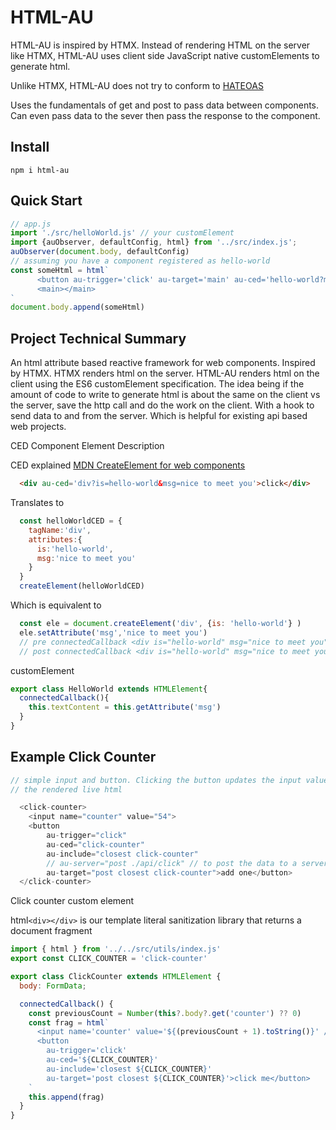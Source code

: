 # HTML-AU
HTML-AU is inspired by HTMX. Instead of rendering HTML on the server like HTMX, HTML-AU uses client side JavaScript native customElements to generate html.

Unlike HTMX, HTML-AU does not try to conform to [HATEOAS](https://en.wikipedia.org/wiki/HATEOAS)

Uses the fundamentals of get and post to pass data between components. Can even pass data to the sever then pass the response to the component.

## Install
```npm i html-au```

## Quick Start

``` js
// app.js
import './src/helloWorld.js' // your customElement
import {auObserver, defaultConfig, html} from '../src/index.js';
auObserver(document.body, defaultConfig)
// assuming you have a component registered as hello-world
const someHtml = html`
      <button au-trigger='click' au-target='main' au-ced='hello-world?msg=nice to meet you'>click</button>
      <main></main>
`
document.body.append(someHtml)

```

## Project Technical Summary
An html attribute based reactive framework for web components. Inspired by HTMX.
HTMX renders html on the server. HTML-AU renders html on the client using the ES6 customElement specification.  The idea being if the amount of code to write to generate html is about the same on the client vs the server, save the http call and do the work on the client. With a hook to send data to and from the server. Which is helpful for existing api based web projects.

CED Component Element Description

CED explained
[MDN CreateElement for web components](https://developer.mozilla.org/en-US/docs/Web/API/Document/createElement#web_component_example)

``` html
  <div au-ced='div?is=hello-world&msg=nice to meet you'>click</div>
```
Translates to 
``` js
  const helloWorldCED = {
    tagName:'div',
    attributes:{
      is:'hello-world',
      msg:'nice to meet you'
    }
  }
  createElement(helloWorldCED)
```
Which is equivalent to
``` js
  const ele = document.createElement('div', {is: 'hello-world'} )
  ele.setAttribute('msg','nice to meet you')
  // pre connectedCallback <div is="hello-world" msg="nice to meet you"></div>
  // post connectedCallback <div is="hello-world" msg="nice to meet you">nice to meet you<div>
```

customElement
``` js
export class HelloWorld extends HTMLElement{
  connectedCallback(){
    this.textContent = this.getAttribute('msg')
  }
}
```
## Example Click Counter

``` js
// simple input and button. Clicking the button updates the input value.
// the rendered live html

  <click-counter>
    <input name="counter" value="54">
    <button
        au-trigger="click"
        au-ced="click-counter"
        au-include="closest click-counter"
        // au-server="post ./api/click" // to post the data to a server, then send the results to the component
        au-target="post closest click-counter">add one</button>
  </click-counter>

```

Click counter custom element

html`<div></div>` is our template literal sanitization library that returns a document fragment
``` js
import { html } from '../../src/utils/index.js'
export const CLICK_COUNTER = 'click-counter'

export class ClickCounter extends HTMLElement {
  body: FormData;

  connectedCallback() {
    const previousCount = Number(this?.body?.get('counter') ?? 0)
    const frag = html`
      <input name='counter' value='${(previousCount + 1).toString()}' />
      <button
        au-trigger='click'
        au-ced='${CLICK_COUNTER}'
        au-include='closest ${CLICK_COUNTER}'
        au-target='post closest ${CLICK_COUNTER}'>click me</button>
    `
    this.append(frag)
  }
}

```
